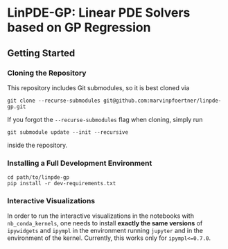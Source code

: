 # LinPDE-GP: Linear PDE Solvers based on GP Regression

## Getting Started

### Cloning the Repository

This repository includes Git submodules, so it is best cloned via

```shell
git clone --recurse-submodules git@github.com:marvinpfoertner/linpde-gp.git
```

If you forgot the `--recurse-submodules` flag when cloning, simply run

```shell
git submodule update --init --recursive
```

inside the repository.

### Installing a Full Development Environment

```shell
cd path/to/linpde-gp
pip install -r dev-requirements.txt
```

### Interactive Visualizations

In order to run the interactive visualizations in the notebooks with `nb_conda_kernels`,
one needs to install **exactly the same versions** of `ipywidgets` and `ipympl` in the environment running `jupyter` and in the environment of the kernel.
Currently, this works only for `ipympl<=0.7.0`.
